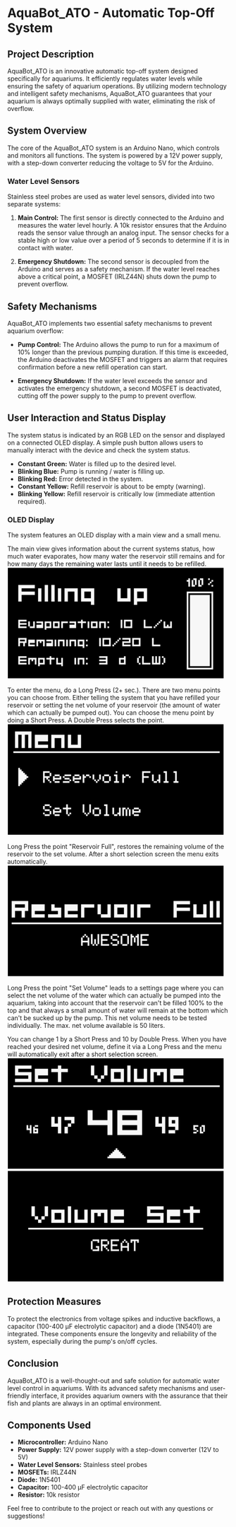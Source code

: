 # AquaBot_ATO - Automatic Top-Off System

## Project Description

AquaBot_ATO is an innovative automatic top-off system designed specifically for aquariums. It efficiently regulates water levels while ensuring the safety of aquarium operations. By utilizing modern technology and intelligent safety mechanisms, AquaBot_ATO guarantees that your aquarium is always optimally supplied with water, eliminating the risk of overflow.

## System Overview

The core of the AquaBot_ATO system is an Arduino Nano, which controls and monitors all functions. The system is powered by a 12V power supply, with a step-down converter reducing the voltage to 5V for the Arduino. 

### Water Level Sensors

Stainless steel probes are used as water level sensors, divided into two separate systems:

1. **Main Control:** The first sensor is directly connected to the Arduino and measures the water level hourly. A 10k resistor ensures that the Arduino reads the sensor value through an analog input. The sensor checks for a stable high or low value over a period of 5 seconds to determine if it is in contact with water.

2. **Emergency Shutdown:** The second sensor is decoupled from the Arduino and serves as a safety mechanism. If the water level reaches above a critical point, a MOSFET (IRLZ44N) shuts down the pump to prevent overflow. 

## Safety Mechanisms

AquaBot_ATO implements two essential safety mechanisms to prevent aquarium overflow:

- **Pump Control:** The Arduino allows the pump to run for a maximum of 10% longer than the previous pumping duration. If this time is exceeded, the Arduino deactivates the MOSFET and triggers an alarm that requires confirmation before a new refill operation can start.

- **Emergency Shutdown:** If the water level exceeds the sensor and activates the emergency shutdown, a second MOSFET is deactivated, cutting off the power supply to the pump to prevent overflow.

## User Interaction and Status Display

The system status is indicated by an RGB LED on the sensor and displayed on a connected OLED display. A simple push button allows users to manually interact with the device and check the system status.

- **Constant Green:** Water is filled up to the desired level.
- **Blinking Blue:** Pump is running / water is filling up.
- **Blinking Red:** Error detected in the system.
- **Constant Yellow:** Refill reservoir is about to be empty (warning).
- **Blinking Yellow:** Refill reservoir is critically low (immediate attention required).

### OLED Display

The system features an OLED display with a main view and a small menu. 

The main view gives information about the current systems status, how much water evaporates, how many water the reservoir still remains and for how many days the remaining water lasts until it needs to be refilled. 
![Main](misc/OLED_Page_Layouts/Main.png)

To enter the menu, do a Long Press (2+ sec.). There are two menu points you can choose from. Either telling the system that you have refilled your reservoir or setting the net volume of your reservoir (the amount of water which can actually be pumped out). You can choose the menu point by doing a Short Press. A Double Press selects the point. 
![Menu](misc/OLED_Page_Layouts/Menu.png)

Long Press the point "Reservoir Full", restores the remaining volume of the reservoir to the set volume. After a short selection screen the menu exits automatically. 
![Reservoir-Full](misc/OLED_Page_Layouts/Reservoir-Full.png)

Long Press the point "Set Volume" leads to a settings page where you can select the net volume of the water which can actually be pumped into the aquarium, taking into account that the reservoir can't be filled 100% to the top and that always a small amount of water will remain at the bottom which can't be sucked up by the pump. This net volume needs to be tested individually. The max. net volume available is 50 liters.

You can change 1 by a Short Press and 10 by Double Press. When you have reached your desired net volume, define it via a Long Press and the menu will automatically exit after a short selection screen. 
![Set-Volume](misc/OLED_Page_Layouts/Set-Volume.png)
![Volume-Set](misc/OLED_Page_Layouts/Volume-Set.png)



## Protection Measures

To protect the electronics from voltage spikes and inductive backflows, a capacitor (100-400 µF electrolytic capacitor) and a diode (1N5401) are integrated. These components ensure the longevity and reliability of the system, especially during the pump's on/off cycles.

## Conclusion

AquaBot_ATO is a well-thought-out and safe solution for automatic water level control in aquariums. With its advanced safety mechanisms and user-friendly interface, it provides aquarium owners with the assurance that their fish and plants are always in an optimal environment.

## Components Used

- **Microcontroller:** Arduino Nano
- **Power Supply:** 12V power supply with a step-down converter (12V to 5V)
- **Water Level Sensors:** Stainless steel probes
- **MOSFETs:** IRLZ44N
- **Diode:** 1N5401
- **Capacitor:** 100-400 µF electrolytic capacitor
- **Resistor:** 10k resistor

Feel free to contribute to the project or reach out with any questions or suggestions!